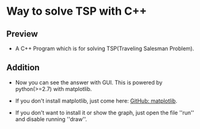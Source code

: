 # Way to solve TSP with C++

## Preview
* A C++ Program which is for solving TSP(Traveling Salesman Problem).

## Addition
* Now you can see the answer with GUI. This is powered by python(>=2.7) with matplotlib.

* If you don't install matplotlib, just come here: [GitHub: matplotlib](https://github.com/matplotlib/matplotlib).

* If you don't want to install it or show the graph, just open the file ''run'' and disable running ''draw''.